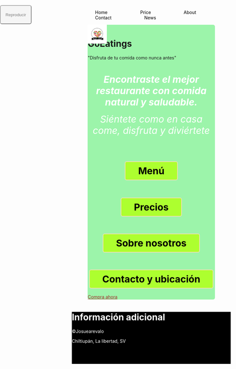 <!DOCTYPE html>
<html>
    <head>
        <title>Homepage</title>
        <meta charset="UTF-8">
    </head>
    <style>
        .main {
        width: 80%;
        background-color: rgba(11, 230, 47, 0.4);
        margin-left: auto;
        margin-right: auto;
        border-radius: 6px;
        }
        body {
     
   background-color: black;
            background-image: url(food.jpg);
        }

  .start {
            text-align: center;
            font-size: 20px;
            font-style: italic;
            color: white;
            border-bottom: 2px solid rgba(3, 100, 19, 0.733);
        }
        h2 {
            text-align: center;
        }
        .menu {
            display: inline-block;
            margin-top: 50px;
            text-align: center;
            text-decoration: none;
            font-size: 30px;
            color: black;
            border: 2px solid wheat;
            border-radius: 6px;
            padding: 10px 40px 10px 40px;
            background-color: greenyellow;
        }
        .about{
            display: inline-block;
            margin-top: 25px;
            text-align: center;
            text-decoration: none;
            font-size: 30px;
            color: black;
            border: 2px solid wheat;
            border-radius: 6px;
            padding: 10px 40px 10px 40px;
            background-color: greenyellow;  
        }
        .prices {
            display: inline-block;
            margin-top: 25px;
            text-align: center;
            text-decoration: none;
            font-size: 30px;
            color: black;
            border: 2px solid wheat;
            border-radius: 6px;
            padding: 10px 40px 10px 40px;
            background-color: greenyellow;  
        }
        .contact {
            display: inline-block;
            margin-top: 25px;
            text-align: center;
            text-decoration: none;
            font-size: 30px;
            color: black;
            border: 2px solid wheat;
            border-radius: 6px;
            padding: 10px 40px 10px 40px;
            background-color: greenyellow;  
        }

.book {
            display: inline-block;
            text-align: right;
            color: red;
            font-size: 25px;
            background-color: yellow;
            
  }
   .a{ 
            color: brown;
        }
        a:hover {
            color: green;
        }
        footer {
            background-color: black;
            color: white;
            width: 100%;
        }
        .p1 {
            text-align: right;
            padding-bottom: 50px;
        }

    
  ul {
            margin-top: -8px;
            list-style-type: none;
            background-color: limegreen;
            font-size: 35px;
            text-align: center;
        }
        li {
            display: inline;
            padding: 50px 50px 50px 50px;
        }
        li a {
            color: black;
            text-decoration: none;

   }
        li a:hover {
            background-color: green;
            color: grey;
        }
        img {
            display: block;
            margin-left: auto;
            margin-right: auto;
            width: 90%;
        }
        .text {
            color: white;
            text-align: center;
            font-style: italic;
            font-size: 30px;
            
  }
        .logo {
            position: relative;
            display: inline;
            height: 15%;
            width: 15%;
            margin-bottom: -12px;
  }

  </style>
    <body>


          
        
   <div class="container">
            <ul>
                <li><a href="#home"> Home</a></li>
                <li><a href="https://github.com/josuehernandez10/josuehernandez10.github.io/menus.html">Price</a></li>
                <li><a href="file:///C:/Users/MINEDUCYT/Desktop/programar/personal_website/About_us.html">About</a></li>
                <li><a href="file:///C:/Users/MINEDUCYT/Desktop/programar/personal_website/contact.html">Contact</a></li>
                <li><a href="#news">News</a></li> 
            </ul>
        </div>
        
  <div class="main">
        <div class="start">
            <img class="logo" src="logo.png">
            <h1 style="margin-top: -8px;">GoEatings</h1> 
            <p>"Disfruta de tu comida como nunca antes"</p>
        </div>
        <div class="text">
            <h4 style="margin-bottom: -12px;">Encontraste el mejor restaurante con comida natural y saludable.</h4>
            <p>Siéntete como en casa come, disfruta y diviértete</p>
        </div>

        
  <h2><a class="menu" href="file:///C:/Users/MINEDUCYT/Desktop/programar/personal_website/menus.html">Menú</a></h2>
        <h2><a class="prices" href="https://github.com/josuehernandez10/josuehernandez10.github.io/blob/main/menu.html">Precios</a></h2>
        <h2><a class="about" href="file:///C:/Users/MINEDUCYT/Desktop/programar/personal_website/About_us.html">Sobre nosotros</a></h2>
        <h2><a class="contact" href="file:///C:/Users/MINEDUCYT/Desktop/programar/personal_website/contact.html">Contacto y ubicación</a></h2>

  <p class="book"><a class="a" href="file:///C:/Users/MINEDUCYT/Desktop/programar/personal_website/menu.html">Compra ahora</a></p>
    </div>

  <div style="width: 500px; height: 400px; position: absolute; top: 0; left: 0;">
        <button onclick="reproducirAudio()" style="width: 20%; height: 15%; opacity: 0.5; margin-top: 50px; border-radius: 6px;">Reproducir</button>
    </div>

  <audio id="miAudio" style="display: none;">
        <source src="nothingatall.mp3" type="audio/mp3">
    </audio>

  <script>
        const audio = document.getElementById('miAudio');

        function reproducirAudio() {
            audio.play();
        }
    </script>
  </body>



  <footer>
        <h1>Información adicional</h1>
        <p>©Josuearevalo</p>
        <p>Chiltiupán, La libertad, SV</p> <p class="p1"></p>
        
  </footer>

 
</html>
